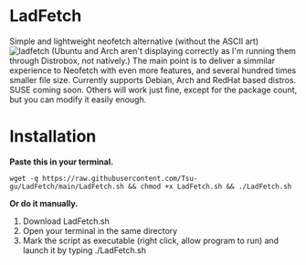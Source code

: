 # LadFetch
Simple and lightweight neofetch alternative (without the ASCII art) 
![ladfetch](https://user-images.githubusercontent.com/108401269/199033647-7777f0bc-d285-484f-83d8-d806a95a4812.png)
(Ubuntu and Arch aren't displaying correctly as I'm running them through Distrobox, not natively.)
The main point is to deliver a simmilar experience to Neofetch with even more features, and several hundred times smaller file size.
Currently supports Debian, Arch and RedHat based distros. SUSE coming soon. Others will work just fine, except for the package count, but you can modify it easily enough.
# Installation
**Paste this in your terminal.**

`wget -q https://raw.githubusercontent.com/Tsu-gu/LadFetch/main/LadFetch.sh && chmod +x LadFetch.sh && ./LadFetch.sh`

**Or do it manually.**
1. Download LadFetch.sh
2. Open your terminal in the same directory
3. Mark the script as executable (right click, allow program to run) and launch it by typing ./LadFetch.sh
